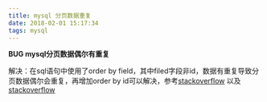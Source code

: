 ```yaml
---
title: mysql 分页数据重复
date: 2018-02-01 15:17:34
tags: mysql
---
```


**BUG mysql分页数据偶尔有重复**

解决：在sql语句中使用了order by field，其中filed字段非id，数据有重复导致分页数据偶尔会重复，再增加order by id可以解决，参考[stackoverflow](https://stackoverflow.com/questions/43798247/laravel-pagination-showing-duplicate-and-replacing-random-row)
以及 [stackoverflow](https://stackoverflow.com/questions/6662837/how-mysql-order-the-rows-with-same-values)